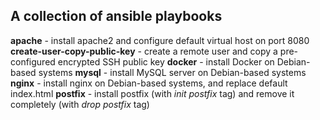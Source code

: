 ## A collection of ansible playbooks 

**apache** - install apache2 and configure default virtual host on port 8080
**create-user-copy-public-key** - create a remote user and copy a pre-configured encrypted SSH public key
**docker** - install Docker on Debian-based systems
**mysql** - install MySQL server on Debian-based systems
**nginx** - install nginx on Debian-based systems, and replace default index.html
**postfix** - install postfix (with *init postfix* tag) and remove it completely (with *drop postfix* tag)


